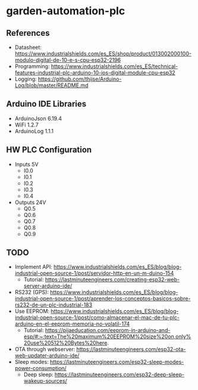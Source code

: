 # garden-automation-plc

## References
- Datasheet: https://www.industrialshields.com/es_ES/shop/product/013002000100-modulo-digital-de-10-e-s-cpu-esp32-2196
- Programming: https://www.industrialshields.com/es_ES/technical-features-industrial-plc-arduino-10-ios-digital-module-cpu-esp32
- Logging: https://github.com/thijse/Arduino-Log/blob/master/README.md

## Arduino IDE Libraries
- ArduinoJson 6.19.4
- WiFi 1.2.7
- ArduinoLog 1.1.1

## HW PLC Configuration

- Inputs 5V
  - I0.0
  - I0.1
  - I0.2
  - I0.3
  - I0.4
- Outputs 24V
  - Q0.5
  - Q0.6
  - Q0.7
  - Q0.8
  - Q0.9


## TODO
- Implement API: https://www.industrialshields.com/es_ES/blog/blog-industrial-open-source-1/post/servidor-http-en-un-m-duino-154
  - Tutorial: https://lastminuteengineers.com/creating-esp32-web-server-arduino-ide/
- RS232 (GPS): https://www.industrialshields.com/es_ES/blog/blog-industrial-open-source-1/post/aprender-los-conceptos-basicos-sobre-rs232-de-un-plc-industrial-183
- Use EEPROM: https://www.industrialshields.com/es_ES/blog/blog-industrial-open-source-1/post/como-almacenar-el-mac-de-tu-plc-arduino-en-el-eeprom-memoria-no-volatil-174
  - Tutorial: https://pijaeducation.com/eeprom-in-arduino-and-esp/#:~:text=The%20maximum%20EEPROM%20size%20on,only%20use%20512%20Bytes%20here.
- OTA through webserver: https://lastminuteengineers.com/esp32-ota-web-updater-arduino-ide/
- Sleep modes: https://lastminuteengineers.com/esp32-sleep-modes-power-consumption/
  - Deep sleep: https://lastminuteengineers.com/esp32-deep-sleep-wakeup-sources/